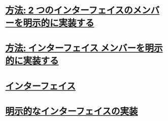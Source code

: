 # [方法: 2 つのインターフェイスのメンバーを明示的に実装する](how-to-explicitly-implement-members-of-two-interfaces.md)
# [方法: インターフェイス メンバーを明示的に実装する](how-to-explicitly-implement-interface-members.md)
# [インターフェイス](index.md)
# [明示的なインターフェイスの実装](explicit-interface-implementation.md)
